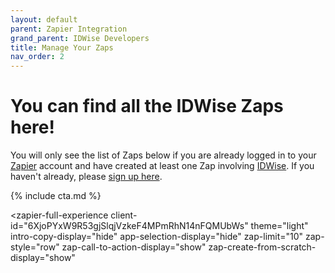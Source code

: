 ```yaml
---
layout: default
parent: Zapier Integration
grand_parent: IDWise Developers
title: Manage Your Zaps
nav_order: 2
---
```

<script type="module" src="https://cdn.zapier.com/packages/partner-sdk/v0/zapier-elements/zapier-elements.esm.js"></script>
<link rel="stylesheet" href="https://cdn.zapier.com/packages/partner-sdk/v0/zapier-elements/zapier-elements.css"/>




# You can find all the IDWise Zaps here!
You will only see the list of Zaps below if you are already logged in to your [Zapier](https://zapier.com/apps/idwise/integrations) account and have created at least one Zap involving [IDWise](https://zapier.com/apps/idwise/integrations).
If you haven't already, please [sign up here](https://zapier.com/sign-up?next=%2Fwebintent%2Fcreate-zap%3Fcreate%3Dtrue%26entry-point-location%3Dexplore%26entry-point-method%3Dconnect_call_to_action%26steps%255B0%255D%255Bapp%255D%3DIDWiseCLIAPI%25402.0.1&selected_apis=IDWiseCLIAPI%402.0.1&referrer=%2Fapps%2Fidwise%2Fintegrations).

{% include cta.md %}

<zapier-full-experience
  client-id="6XjoPYxW9R53gjSlqjVzkeF4MPmRhN14nFQMUbWs"
  theme="light"
  intro-copy-display="hide"
  app-selection-display="hide"
  zap-limit="10"
  zap-style="row"
  zap-call-to-action-display="show"
  zap-create-from-scratch-display="show"
></zapier-full-experience>
